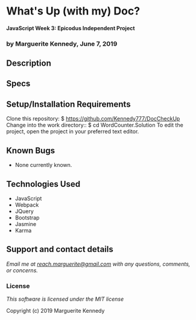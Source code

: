 # What's Up (with my) Doc? 

#### JavaScript Week 3: Epicodus Independent Project

### **by Marguerite Kennedy, June 7, 2019**

## Description

## Specs 



## Setup/Installation Requirements


Clone this repository: $ https://github.com/Kennedy777/DocCheckUp
Change into the work directory:: $ cd WordCounter.Solution
To edit the project, open the project in your preferred text editor.


## Known Bugs
* None currently known. 

## Technologies Used 
  * JavaScript
  * Webpack
  * JQuery
  * Bootstrap
  * Jasmine
  * Karma

## Support and contact details

_Email me at reach.marguerite@gmail.com with any questions, comments, or concerns._

### License

*This software is licensed under the MIT license*

Copyright (c) 2019 Marguerite Kennedy
